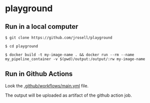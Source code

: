 # playground

## Run in a local computer

```         
$ git clone https://github.com/jrosell/playground

$ cd playground

$ docker build -t my-image-name . && docker run --rm --name my_pipeline_container -v $(pwd)/output:/output/:rw my-image-name
```

## Run in Github Actions

Look the [.github/workflows/main.yml](.github/workflows/main.yml) file.

The output will be uploaded as artifact of the github action job.
